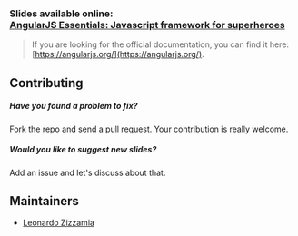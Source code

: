 <h3>Slides available online: <br>
  <a href="http://zizzamia.github.io/angularjs-essentials/">AngularJS Essentials: Javascript framework for superheroes</a>
</h3>

> If you are looking for the official documentation, you can find it here: [https://angularjs.org/](https://angularjs.org/).

## Contributing

##### Have you found a problem to fix?
Fork the repo and send a pull request. Your contribution is really welcome.

##### Would you like to suggest new slides?
Add an issue and let's discuss about that.

## Maintainers
- [Leonardo Zizzamia](https://github.com/zizzamia)
